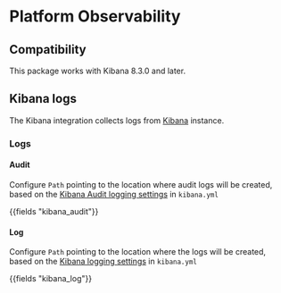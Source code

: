 # Platform Observability

## Compatibility

This package works with Kibana 8.3.0 and later.

## Kibana logs

The Kibana integration collects logs from [Kibana](https://www.elastic.co/guide/en/kibana/current/introduction.html) instance.

### Logs

#### Audit

Configure `Path` pointing to the location where audit logs will be created, based on the [Kibana Audit logging settings](https://www.elastic.co/guide/en/kibana/current/security-settings-kb.html#audit-logging-settings) in `kibana.yml`

{{fields "kibana_audit"}}

#### Log

Configure `Path` pointing to the location where the logs will be created, based on the [Kibana logging settings](https://www.elastic.co/guide/en/kibana/current/logging-configuration.html#logging-appenders) in `kibana.yml`

{{fields "kibana_log"}}
